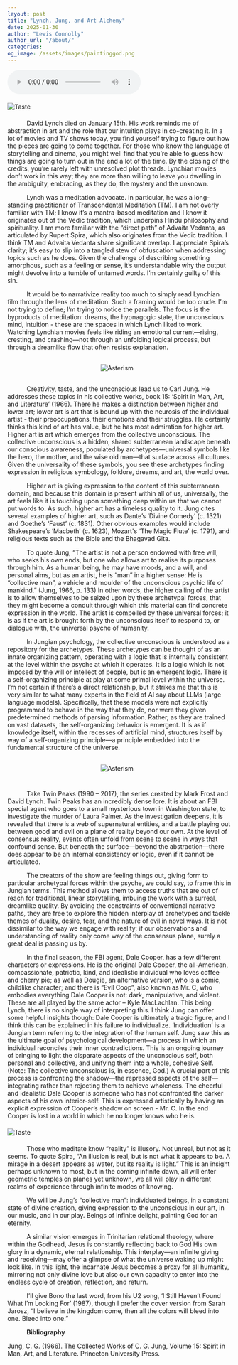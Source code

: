 ```yaml
---
layout: post
title: "Lynch, Jung, and Art Alchemy"
date: 2025-01-30
author: "Lewis Connolly"
author_url: "/about/"
categories:
og_image: /assets/images/paintinggod.png
---
```


<div class="post">
    <audio class="audio-player" controls>
        <source src="/assets/audio/Lynch.mp3" type="audio/mpeg">
    </audio>
    <!-- Blog content here -->
</div>

<img src="{{ '/assets/images/Lynch.png' | relative_url }}" alt="Taste" style="display: block; margin: 20px auto; max-width: 600px; height: auto;">

&nbsp;&nbsp;&nbsp;&nbsp;&nbsp;&nbsp;&nbsp;&nbsp;&nbsp;&nbsp; David Lynch died on January 15th. His work reminds me of abstraction in art and the role that our intuition plays in co-creating it. In a lot of movies and TV shows today, you find yourself trying to figure out how the pieces are going to come together. For those who know the language of storytelling and cinema, you might well find that you’re able to guess how things are going to turn out in the end a lot of the time. By the closing of the credits, you’re rarely left with unresolved plot threads. Lynchian movies don’t work in this way; they are more than willing to leave you dwelling in the ambiguity, embracing, as they do, the mystery and the unknown.

&nbsp;&nbsp;&nbsp;&nbsp;&nbsp;&nbsp;&nbsp;&nbsp;&nbsp;&nbsp; Lynch was a meditation advocate. In particular, he was a long-standing practitioner of Transcendental Meditation (TM). I am not overly familiar with TM; I know it’s a mantra-based meditation and I know it originates out of the Vedic tradition, which underpins Hindu philosophy and spirituality. I am more familiar with the “direct path” of Advaita Vedanta, as articulated by Rupert Spira, which also originates from the Vedic tradition. I think TM and Advaita Vedanta share significant overlap. I appreciate Spira’s clarity; it’s easy to slip into a tangled stew of obfuscation when addressing topics such as he does. Given the challenge of describing something amorphous, such as a feeling or sense, it’s understandable why the output might devolve into a tumble of untamed words. I’m certainly guilty of this sin. 

&nbsp;&nbsp;&nbsp;&nbsp;&nbsp;&nbsp;&nbsp;&nbsp;&nbsp;&nbsp; It would be to narrativize reality too much to simply read Lynchian film through the lens of meditation. Such a framing would be too crude. I’m not trying to define; I’m trying to notice the parallels. The focus is the byproducts of meditation: dreams, the hypnagogic state, the unconscious mind, intuition - these are the spaces in which Lynch liked to work. Watching Lynchian movies feels like riding an emotional current—rising, cresting, and crashing—not through an unfolding logical process, but through a dreamlike flow that often resists explanation.

<div style="margin-top: 30px;"></div>
<img src="{{ '/assets/images/asterism1.png' | relative_url }}" alt="Asterism" style="display: block; margin: 20px auto; max-width: 85px; height: auto;">
<div style="margin-bottom: 30px;"></div>

&nbsp;&nbsp;&nbsp;&nbsp;&nbsp;&nbsp;&nbsp;&nbsp;&nbsp;&nbsp; Creativity, taste, and the unconscious lead us to Carl Jung. He addresses these topics in his collective works, book 15: ‘Spirit in Man, Art, and Literature’ (1966). There he makes a distinction between higher and lower art; lower art is art that is bound up with the neurosis of the individual artist - their preoccupations, their emotions and their struggles. He certainly thinks this kind of art has value, but he has most admiration for higher art. Higher art is art which emerges from the collective unconscious. The collective unconscious is a hidden, shared subterranean landscape beneath our conscious awareness, populated by archetypes—universal symbols like the hero, the mother, and the wise old man—that surface across all cultures. Given the universality of these symbols, you see these archetypes finding expression in religious symbology, folklore, dreams, and art, the world over.

&nbsp;&nbsp;&nbsp;&nbsp;&nbsp;&nbsp;&nbsp;&nbsp;&nbsp;&nbsp; Higher art is giving expression to the content of this subterranean domain, and because this domain is present within all of us, universally, the art feels like it is touching upon something deep within us that we cannot put words to. As such, higher art has a timeless quality to it. Jung cites several examples of higher art, such as Dante’s ‘Divine Comedy’ (c. 1321) and Goethe’s ‘Faust’ (c. 1831). Other obvious examples would include Shakespeare’s ‘Macbeth’ (c. 1623), Mozart's ‘The Magic Flute’ (c. 1791), and religious texts such as the Bible and the Bhagavad Gita. 

&nbsp;&nbsp;&nbsp;&nbsp;&nbsp;&nbsp;&nbsp;&nbsp;&nbsp;&nbsp; To quote Jung, “The artist is not a person endowed with free will, who seeks his own ends, but one who allows art to realise its purposes through him. As a human being, he may have moods, and a will, and personal aims, but as an artist, he is “man” in a higher sense: He is “collective man”, a vehicle and moulder of the unconscious psychic life of mankind.” (Jung, 1966, p. 133) In other words, the higher calling of the artist is to allow themselves to be seized upon by these archetypal forces, that they might become a conduit through which this material can find concrete expression in the world. The artist is compelled by these universal forces; it is as if the art is brought forth by the unconscious itself to respond to, or dialogue with, the universal psyche of humanity.

&nbsp;&nbsp;&nbsp;&nbsp;&nbsp;&nbsp;&nbsp;&nbsp;&nbsp;&nbsp; In Jungian psychology, the collective unconscious is understood as a repository for the archetypes. These archetypes can be thought of as an innate organizing pattern, operating with a logic that is internally consistent at the level within the psyche at which it operates. It is a logic which is not imposed by the will or intellect of people, but is an emergent logic. There is a self-organizing principle at play at some primal level within the universe. I’m not certain if there’s a direct relationship, but it strikes me that this is very similar to what many experts in the field of AI say about LLMs (large language models). Specifically, that these models were not explicitly programmed to behave in the way that they do, nor were they given predetermined methods of parsing information. Rather, as they are trained on vast datasets, the self-organizing behavior is emergent. It is as if knowledge itself, within the recesses of artificial mind, structures itself by way of a self-organizing principle—a principle embedded into the fundamental structure of the universe.

<div style="margin-top: 30px;"></div>
<img src="{{ '/assets/images/asterism2.png' | relative_url }}" alt="Asterism" style="display: block; margin: 20px auto; max-width: 85px; height: auto;">
<div style="margin-bottom: 40px;"></div>

&nbsp;&nbsp;&nbsp;&nbsp;&nbsp;&nbsp;&nbsp;&nbsp;&nbsp;&nbsp; Take Twin Peaks (1990 – 2017), the series created by Mark Frost and David Lynch. Twin Peaks has an incredibly dense lore. It is about an FBI special agent who goes to a small mysterious town in Washington state, to investigate the murder of Laura Palmer. As the investigation deepens, it is revealed that there is a web of supernatural entities, and a battle playing out between good and evil on a plane of reality beyond our own. At the level of consensus reality, events often unfold from scene to scene in ways that confound sense. But beneath the surface—beyond the abstraction—there does appear to be an internal consistency or logic, even if it cannot be articulated.

&nbsp;&nbsp;&nbsp;&nbsp;&nbsp;&nbsp;&nbsp;&nbsp;&nbsp;&nbsp; The creators of the show are feeling things out, giving form to particular archetypal forces within the psyche, we could say, to frame this in Jungian terms. This method allows them to access truths that are out of reach for traditional, linear storytelling, imbuing the work with a surreal, dreamlike quality. By avoiding the constraints of conventional narrative paths, they are free to explore the hidden interplay of archetypes and tackle themes of duality, desire, fear, and the nature of evil in novel ways. It is not dissimilar to the way we engage with reality; if our observations and understanding of reality only come way of the consensus plane, surely a great deal is passing us by. 

&nbsp;&nbsp;&nbsp;&nbsp;&nbsp;&nbsp;&nbsp;&nbsp;&nbsp;&nbsp; In the final season, the FBI agent, Dale Cooper, has a few different characters or expressions. He is the original Dale Cooper, the all-American, compassionate, patriotic, kind, and idealistic individual who loves coffee and cherry pie; as well as Dougie, an alternative version, who is a comic, childlike character; and there is “Evil Coop”, also known as Mr. C, who embodies everything Dale Cooper is not: dark, manipulative, and violent. These are all played by the same actor – Kyle MacLachlan. This being Lynch, there is no single way of interpreting this. I think Jung can offer some helpful insights though: Dale Cooper is ultimately a tragic figure, and I think this can be explained in his failure to individualize. ‘Individuation’ is a Jungian term referring to the integration of the human self. Jung saw this as the ultimate goal of psychological development—a process in which an individual reconciles their inner contradictions. This is an ongoing journey of bringing to light the disparate aspects of the unconscious self, both personal and collective, and unifying them into a whole, cohesive Self. (Note: The collective unconscious is, in essence, God.) A crucial part of this process is confronting the shadow—the repressed aspects of the self—integrating rather than rejecting them to achieve wholeness. The cheerful and idealistic Dale Cooper is someone who has not confronted the darker aspects of his own interior-self. This is expressed artistically by having an explicit expression of Cooper’s shadow on screen - Mr. C. In the end Cooper is lost in a world in which he no longer knows who he is.

<img src="{{ '/assets/images/paintinggod.png' | relative_url }}" alt="Taste" style="display: block; margin: 20px auto; max-width: 600px; height: auto;">

&nbsp;&nbsp;&nbsp;&nbsp;&nbsp;&nbsp;&nbsp;&nbsp;&nbsp;&nbsp; Those who meditate know “reality” is illusory. Not unreal, but not as it seems. To quote Spira, “An illusion is real, but is not what it appears to be. A mirage in a desert appears as water, but its reality is light.” This is an insight perhaps unknown to most, but in the coming infinite dawn, all will enter geometric temples on planes yet unknown, we all will play in different realms of experience through infinite modes of knowing.

&nbsp;&nbsp;&nbsp;&nbsp;&nbsp;&nbsp;&nbsp;&nbsp;&nbsp;&nbsp; We will be Jung’s “collective man”: individuated beings, in a constant state of divine creation, giving expression to the unconscious in our art, in our music, and in our play. Beings of infinite delight, painting God for an eternity.

&nbsp;&nbsp;&nbsp;&nbsp;&nbsp;&nbsp;&nbsp;&nbsp;&nbsp;&nbsp; A similar vision emerges in Trinitarian relational theology, where within the Godhead, Jesus is constantly reflecting back to God His own glory in a dynamic, eternal relationship. This interplay—an infinite giving and receiving—may offer a glimpse of what the universe waking up might look like. In this light, the incarnate Jesus becomes a proxy for all humanity, mirroring not only divine love but also our own capacity to enter into the endless cycle of creation, reflection, and return.

&nbsp;&nbsp;&nbsp;&nbsp;&nbsp;&nbsp;&nbsp;&nbsp;&nbsp;&nbsp; I’ll give Bono the last word, from his U2 song, ‘I Still Haven’t Found What I’m Looking For’ (1987), though I prefer the cover version from Sarah Jarosz, “I believe in the kingdom come, then all the colors will bleed into one. Bleed into one.”

&nbsp;&nbsp;&nbsp;&nbsp;&nbsp;&nbsp;&nbsp;&nbsp;&nbsp;&nbsp; **Bibliography**

Jung, C. G. (1966). The Collected Works of C. G. Jung, Volume 15: Spirit in Man, Art, and Literature. Princeton University Press.
